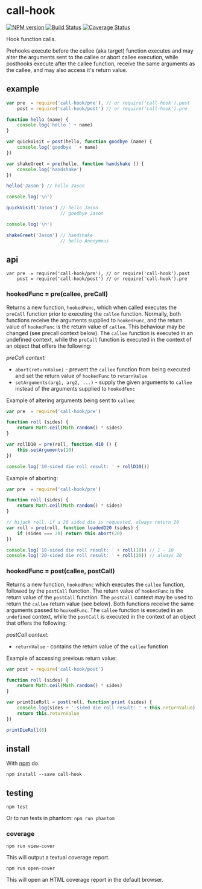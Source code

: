 # call-hook

[![NPM version](https://badge.fury.io/js/call-hook.png)](http://badge.fury.io/js/call-hook)
[![Build Status](https://travis-ci.org/jasonpincin/call-hook.svg?branch=master)](https://travis-ci.org/jasonpincin/call-hook)
[![Coverage Status](https://coveralls.io/repos/jasonpincin/call-hook/badge.png?branch=master)](https://coveralls.io/r/jasonpincin/call-hook?branch=master)

Hook function calls. 

Prehooks execute before the callee (aka target) function executes and may 
alter the arguments sent to the callee or abort callee execution, while 
posthooks execute after the callee function, receive the same arguments 
as the callee, and may also access it's return value.

## example

```javascript
var pre  = require('call-hook/pre'), // or require('call-hook').post
    post = require('call-hook/post') // or require('call-hook').pre

function hello (name) {
    console.log('hello ' + name)
}

var quickVisit = post(hello, function goodbye (name) {
    console.log('goodbye ' + name)
})

var shakeGreet = pre(hello, function handshake () {
    console.log('handshake')
})

hello('Jason') // hello Jason

console.log('\n')

quickVisit('Jason') // hello Jason
                    // goodbye Jason

console.log('\n')

shakeGreet('Jason') // handshake
                    // hello Anonymous
```

## api

```
var pre  = require('call-hook/pre'), // or require('call-hook').post
    post = require('call-hook/post') // or require('call-hook').pre
```

### hookedFunc = pre(callee, preCall)

Returns a new function, `hookedFunc`, which when called executes the `preCall` 
function prior to executing the `callee` function. Normally, both functions 
receive the arguments supplied to `hookedFunc`, and the return value of
`hookedFunc` is the return value of `callee`. This behaviour may be changed (see
precall context below). The `callee` function is executed in an undefined context,
while the `preCall` function is executed in the context of an object that offers 
the following:

*preCall context:*
* `abort(returnValue)` - prevent the `callee` function from being executed and
  set the return value of `hookedFunc` to `returnValue`
* `setArguments(arg1, arg2, ...)` - supply the given arguments to `callee`
  instead of the arguments supplied to `hookedFunc`

Example of altering arguments being sent to `callee`:

```javascript
var pre  = require('call-hook/pre')

function roll (sides) {
    return Math.ceil(Math.random() * sides)
}

var rollD10 = pre(roll, function d10 () {
    this.setArguments(10)
})

console.log('10-sided die roll result: ' + rollD10())
```

Example of aborting:

```javascript
var pre  = require('call-hook/pre')

function roll (sides) {
    return Math.ceil(Math.random() * sides)
}

// hijack roll, if a 20 sided die is requested, always return 20
var roll = pre(roll, function loadedD20 (sides) {
    if (sides === 20) return this.abort(20)
})

console.log('10-sided die roll result: ' + roll(10)) // 1 - 10
console.log('20-sided die roll result: ' + roll(20)) // always 20
```

### hookedFunc = post(callee, postCall)

Returns a new function, `hookedFunc` which executes the `callee` function, followed 
by the `postCall` function. The return value of `hookedFunc` is the return value
of the `postCall` function. The `postCall` context may be used to return the
`callee` return value (see below).  Both functions receive the same arguments passed to 
`hookedFunc`. The `callee` function is executed in an `undefined` context, while 
the `postCall` is executed in the context of an object that offers the following:

*postCall context:*
* `returnValue` - contains the return value of the `callee` function

Example of accessing previous return value:

```javascript
var post = require('call-hook/post')

function roll (sides) {
    return Math.ceil(Math.random() * sides)
}

var printDieRoll = post(roll, function print (sides) {
    console.log(sides + '-sided die roll result: ' + this.returnValue)
    return this.returnValue
})

printDieRoll(6)
```


## install

With [npm](https://npmjs.org) do:

```
npm install --save call-hook
```

## testing

`npm test`

Or to run tests in phantom: `npm run phantom`

### coverage

`npm run view-cover`

This will output a textual coverage report.

`npm run open-cover`

This will open an HTML coverage report in the default browser.
